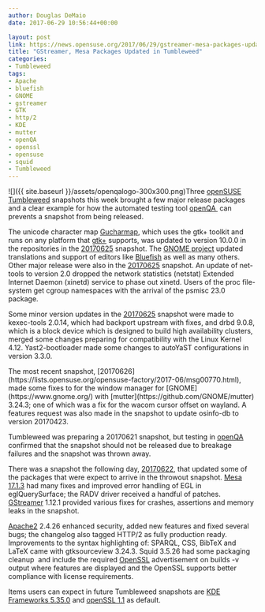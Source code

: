 ```yaml
---
author: Douglas DeMaio
date: 2017-06-29 10:56:44+00:00

layout: post
link: https://news.opensuse.org/2017/06/29/gstreamer-mesa-packages-updated-in-tumbleweed/
title: "GStreamer, Mesa Packages Updated in Tumbleweed"
categories:
- Tumbleweed
tags:
- Apache
- bluefish
- GNOME
- gstreamer
- GTK
- http/2
- KDE
- mutter
- openQA
- openssl
- opensuse
- squid
- Tumbleweed
---
```

![]({{ site.baseurl }}/assets/openqalogo-300x300.png)Three [openSUSE Tumbleweed](https://en.opensuse.org/Portal:Tumbleweed) snapshots this week brought a few major release packages and a clear example for how the automated testing tool [openQA ](http://open.qa/) can prevents a snapshot from being released.

The unicode character map [Gucharmap](https://wiki.gnome.org/Apps/Gucharmap), which uses the gtk+ toolkit and runs on any platform that [gtk+](https://www.gtk.org/) supports, was updated to version 10.0.0 in the repositories in the [20170625](https://lists.opensuse.org/opensuse-factory/2017-06/msg00746.html) snapshot. The [GNOME project](https://www.gnome.org/) updated translations and support of editors like [Bluefish](http://bluefish.openoffice.nl/) as well as many others. Other major release were also in the [20170625](https://lists.opensuse.org/opensuse-factory/2017-06/msg00746.html) snapshot. An update of net-tools to version 2.0 dropped the network statistics (netstat) Extended Internet Daemon (xinetd) service to phase out xinetd. Users of the proc file-system get cgroup namespaces with the arrival of the psmisc 23.0 package.

Some minor version updates in the [20170625](https://lists.opensuse.org/opensuse-factory/2017-06/msg00746.html) snapshot were made to kexec-tools 2.0.14, which had backport upstream with fixes, and drbd 9.0.8, which is a block device which is designed to build high availability clusters, merged some changes preparing for compatibility with the Linux Kernel 4.12. Yast2-bootloader made some changes to autoYaST configurations in version 3.3.0.

<!-- more -->The most recent snapshot, [20170626](https://lists.opensuse.org/opensuse-factory/2017-06/msg00770.html), made some fixes to for the window manager for [GNOME](https://www.gnome.org/) with [mutter](https://github.com/GNOME/mutter) 3.24.3; one of which was a fix for the wacom cursor offset on wayland. A features request was also made in the snapshot to update osinfo-db to version 20170423.

Tumbleweed was preparing a 20170621 snapshot, but testing in [openQA](http://open.qa/) confirmed that the snapshot should not be released due to breakage failures and the snapshot was thrown away.

There was a snapshot the following day, [20170622](https://lists.opensuse.org/opensuse-factory/2017-06/msg00657.html), that updated some of the packages that were expect to arrive in the throwout snapshot. [Mesa 17.1.3](https://www.mesa3d.org/) had many fixes and improved error handling of EGL in eglQuerySurface; the RADV driver received a handful of patches. [GStreamer](https://gstreamer.freedesktop.org/) 1.12.1 provided various fixes for crashes, assertions and memory leaks in the snapshot.

[Apache2](https://httpd.apache.org/) 2.4.26 enhanced security, added new features and fixed several bugs; the changelog also tagged HTTP/2 as fully production ready. Improvements to the syntax highlighting of: SPARQL, CSS, BibTeX and LaTeX came with gtksourceview 3.24.3. Squid 3.5.26 had some packaging cleanup  and include the required [OpenSSL](https://www.openssl.org/) advertisement on builds -v output where features are displayed and the OpenSSL supports better compliance with license requirements.

Items users can expect in future Tumbleweed snapshots are [KDE Frameworks 5.35.0](https://www.kde.org/announcements/kde-frameworks-5.35.0.php) and [openSSL 1.1](https://www.openssl.org/news/openssl-1.1.0-notes.html) as default.		
